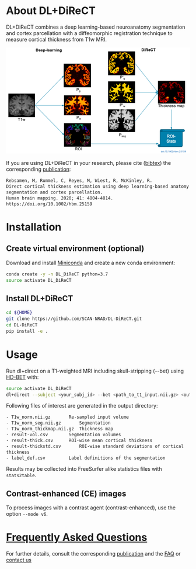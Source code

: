 # About DL+DiReCT

DL+DiReCT combines a deep learning-based neuroanatomy segmentation and cortex parcellation with a diffeomorphic registration technique to measure cortical thickness from T1w MRI.

![Abstract](doc/abstract.png)

If you are using DL+DiReCT in your research, please cite ([bibtex](citations.bib)) the corresponding [publication](https://doi.org/10.1002/hbm.25159):
```
Rebsamen, M, Rummel, C, Reyes, M, Wiest, R, McKinley, R.
Direct cortical thickness estimation using deep learning‐based anatomy segmentation and cortex parcellation.
Human brain mapping. 2020; 41: 4804-4814. https://doi.org/10.1002/hbm.25159
```


# Installation
## Create virtual environment (optional)
Download and install [Miniconda](https://conda.io/projects/conda/en/latest/user-guide/install/linux.html) and create a new conda environment:
```bash
conda create -y -n DL_DiReCT python=3.7
source activate DL_DiReCT
```

## Install DL+DiReCT
```bash
cd ${HOME}
git clone https://github.com/SCAN-NRAD/DL-DiReCT.git
cd DL-DiReCT
pip install -e .
```

# Usage
Run dl+direct on a T1-weighted MRI including skull-stripping (--bet) using [HD-BET](https://github.com/MIC-DKFZ/HD-BET/) with:
```bash
source activate DL_DiReCT
dl+direct --subject <your_subj_id> --bet <path_to_t1_input.nii.gz> <output_dir>
```

Following files of interest are generated in the output directory:
```
- T1w_norm.nii.gz		Re-sampled input volume
- T1w_norm_seg.nii.gz		Segmentation
- T1w_norm_thickmap.nii.gz	Thickness map
- result-vol.csv		Segmentation volumes
- result-thick.csv		ROI-wise mean cortical thickness
- result-thickstd.csv		ROI-wise standard deviations of cortical thickness
- label_def.csv			Label definitions of the segmentation
```

Results may be collected into FreeSurfer alike statistics files with ```stats2table```.

## Contrast-enhanced (CE) images
To process images with a contrast agent (contrast-enhanced), use the option ```--mode v6```.

# [Frequently Asked Questions](doc/faq.md)
For further details, consult the corresponding [publication](https://doi.org/10.1002/hbm.25159) and the [FAQ](doc/faq.md) or [contact us](http://www.scancore.org/index.php/research/imageanalytics)
